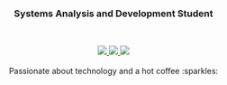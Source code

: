 <h3 align="center">Systems Analysis and Development Student</h3>
</br>
<p align="center">
   <a align="center" href="https://twitter.com/missmxcc" target="__blank">
      <img src="https://img.shields.io/badge/twitter-%231DA1F2.svg?&style=for-the-badge&logo=twitter&logoColor=white" >
   </a>
   <a align="center" href="https://linkedin.com/in/felipefloress" target="__blank">
      <img src="https://img.shields.io/badge/linkedin-%230077B5.svg?&style=for-the-badge&logo=linkedin&logoColor=white">
   </a>
   <a align="center" href="https://instagram.com/f_florxs" target="__blank">
      <img src="https://img.shields.io/badge/instagram-%23E4405F.svg?&style=for-the-badge&logo=instagram&logoColor=white">
   </a>
   <br>
   <br>
   Passionate about technology and a hot coffee :sparkles:
   
</p>
